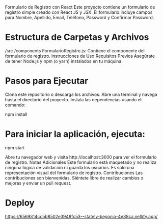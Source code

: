 Formulario de Registro con React
Este proyecto contiene un formulario de registro simple creado con React JS y JSX. El formulario incluye campos para Nombre, Apellido, Email, Teléfono, Password y Confirmar Password.

# Estructura de Carpetas y Archivos
/src
/components
FormularioRegistro.js: Contiene el componente del formulario de registro.
Instrucciones de Uso
Requisitos Previos
Asegúrate de tener Node.js y npm (o yarn) instalados en tu máquina.

# Pasos para Ejecutar
Clona este repositorio o descarga los archivos.
Abre una terminal y navega hasta el directorio del proyecto.
Instala las dependencias usando el comando:

npm install

# Para iniciar la aplicación, ejecuta:

npm start

Abre tu navegador web y visita http://localhost:3000 para ver el formulario de registro.
Notas Adicionales
Este formulario está maquetado y no realiza ninguna lógica de validación ni guarda los usuarios. Es solo una representación visual del formulario de registro.
Contribuciones
Las contribuciones son bienvenidas. Siéntete libre de realizar cambios o mejoras y enviar un pull request.

# Deploy
https://6569314cc5b8502e3948fc53--stately-begonia-4e38ca.netlify.app/
